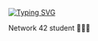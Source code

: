 [![Typing SVG](https://readme-typing-svg.herokuapp.com/?lines=Welcome+to+my+profile!+😼;¡Bienvenidos+a+mi+perfil!+😼)](https://git.io/typing-svg)

Network 42 student 👨🏻‍💻
